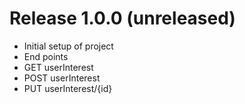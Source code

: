 # Release 1.0.0 (unreleased)

- Initial setup of project
- End points
- GET userInterest
- POST userInterest
- PUT userInterest/{id}

